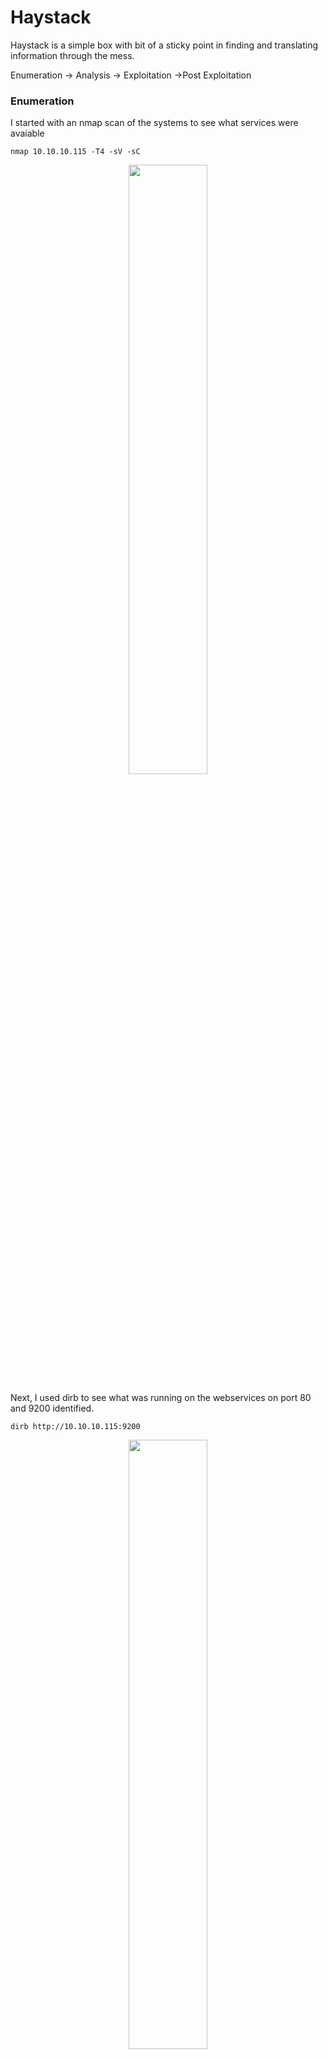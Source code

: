 # Haystack
Haystack is a simple box with bit of a sticky point in finding and translating information through the mess. 

Enumeration -> Analysis -> Exploitation ->Post Exploitation 

### Enumeration
I started with an nmap scan of the systems to see what services were avaiable

```nmap 10.10.10.115 -T4 -sV -sC```

<p align="center"> 
<img src="https://raw.githubusercontent.com/johnnymedina/HacktheBox/master/Haystack/1-nmap.png" width="50%">
</p>

Next, I used dirb to see what was running on the webservices on port 80 and 9200 identified.

``dirb http://10.10.10.115:9200``

<p align="center"> 
<img src="https://raw.githubusercontent.com/johnnymedina/HacktheBox/master/Haystack/2-httpports.png" width="50%">
</p>

Dirb returned nothing on port 80, and returned too much noise in Code 400s on port 9200.
So I decided to visit each port through a web browser

<p align="center"> 
<img src="https://raw.githubusercontent.com/johnnymedina/HacktheBox/master/Haystack/3-port80.png" width="50%">
</p>

Browser on port 9200:

<p align="center"> 
<img src="https://raw.githubusercontent.com/johnnymedina/HacktheBox/master/Haystack/4-port9200.png" width="50%">
</p>

## Analysis
So we have a .jpg on port 80 and Elastic Search 6.4.2 on 9200. I decided to download the .jpeg and do some forensics on it with binwalk and just plain cat.

```binwalk needle.jpg```

<p align="center"> 
<img src="https://raw.githubusercontent.com/johnnymedina/HacktheBox/master/Haystack/5-forensics.png" width="50%">
</p>

There is a base 64 encoded string at the bottom of the cat-ed jpg which is odd.

```echo <string> | base64 -d```

<p align="center"> 
<img src="https://github.com/johnnymedina/HacktheBox/blob/master/Haystack/6-base64.png" width="50%">
</p>

I threw it into Google Translate to see what it said.
<p align="center"> 
<img src="https://raw.githubusercontent.com/johnnymedina/HacktheBox/master/Haystack/7-translate.pngg" width="50%">
</p>

Since we know its Elastic search on port 9200, I ran metasploit module to enumerate indices from Elastic search to avoid the noise given using dirb and get back 3 "bank, .kibana,quotes

<p align="center"> 
<img src="https://raw.githubusercontent.com/johnnymedina/HacktheBox/master/Haystack/8-elastic-enum.png" width="50%">
</p>

On Stack Overflow found quick way to retrieve all records from Elastic Search
https://stackoverflow.com/questions/8829468/elasticsearch-query-to-return-all-records

<p align="center"> 
<img src="https://raw.githubusercontent.com/johnnymedina/HacktheBox/master/Haystack/9-elestic-reserarch.png" width="50%">
</p>

I also decided to take a look at API documentation from Elastic website

<p align="center"> 
<img src="https://raw.githubusercontent.com/johnnymedina/HacktheBox/master/Haystack/10-elastic-api.png"width ="40%">
</p>

## Exploitation
With the information I gathered from the API documentation I was able to create a quick search string.
```http://10.10.10.115:9200/.kibana/_search?size=100&q=*:*```

<p align="center"> 
<img src="https://raw.githubusercontent.com/johnnymedina/HacktheBox/master/Haystack/11-rawoutput.png" width="50%">
</p>

Searched raw output for term "clave" and found base64 encoded strings, which then used google translate 

<p align="center"> 
<img src="https://raw.githubusercontent.com/johnnymedina/HacktheBox/master/Haystack/12-translate.png" width="50%">
</p>

Then used command 'base64 -d' to get decoded strings
```echo <String> | base64 -d```

<p align="center"> 
<img src="https://raw.githubusercontent.com/johnnymedina/HacktheBox/master/Haystack/13-base64-decode.png" width="50%">
</p>

<p align="center"> 
<img src="https://raw.githubusercontent.com/johnnymedina/HacktheBox/master/Haystack/14-base64-decode-key.png" width="50%">
</p>

From that we now have our user and password combo to try on another service like SSH that was open from the nmap results.

```ssh security@10.10.10.115```

<p align="center"> 
<img src="https://raw.githubusercontent.com/johnnymedina/HacktheBox/master/Haystack/15-ssh.png" width="50%">
</p>


## Post Exploitation
Then just run cat or strings to get the flag

```cat flag.txt```
